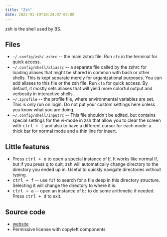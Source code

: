```yaml
---
title: "Zsh"
date: 2023-01-19T10:24:07-05:00
---
```


zsh is the shell used by BS.

## Files

- `~/.config/zsh/.zshrc` -- the main zshrc file. Run `cfz` in the terminal for quick access.
- `~/.config/shell/aliasrc` -- a separate file called by the zshrc for loading aliases that might be shared in common with bash or other shells. This is kept separate merely for organizational purposes. You can add aliases to this file or the zsh file. Run `cfa` for quick access. By default, it mostly sets aliases that will yield more colorful output and verbosity in interactive shells.
- `~/.zprofile` -- the profile file, where environmental variables are set. This is only run on login. Do not put your custom settings here unless you know what you are doing.
- `~/.config/shell/inputrc` -- This file shouldn't be edited, but contains special settings for the vi-mode in zsh that allow you to clear the screen with <kbd>ctrl + l</kbd> and also to have a different cursor for each mode: a thick bar for normal mode and a thin line for insert.

## Little features

- Press <kbd>ctrl + o</kbd> to open a special instance of [lf](/lf). It works like normal lf, but if you press <kbd>q</kbd> to quit, zsh will automatically change directory to the directory you ended up in. Useful to quickly navigate directories without typing.
- <kbd>ctrl + f</kbd> -- use `fzf` to search for a file deep in this directory structure. Selecting it will change the directory to where it is.
- <kbd>ctrl + a</kbd> -- open an instance of `bc` to do some arithmetic if needed. Press <kbd>ctrl + d</kbd> to exit.

## Source code

- [website](https://zsh.sourceforge.io/)
- Permissive license with copyleft components
